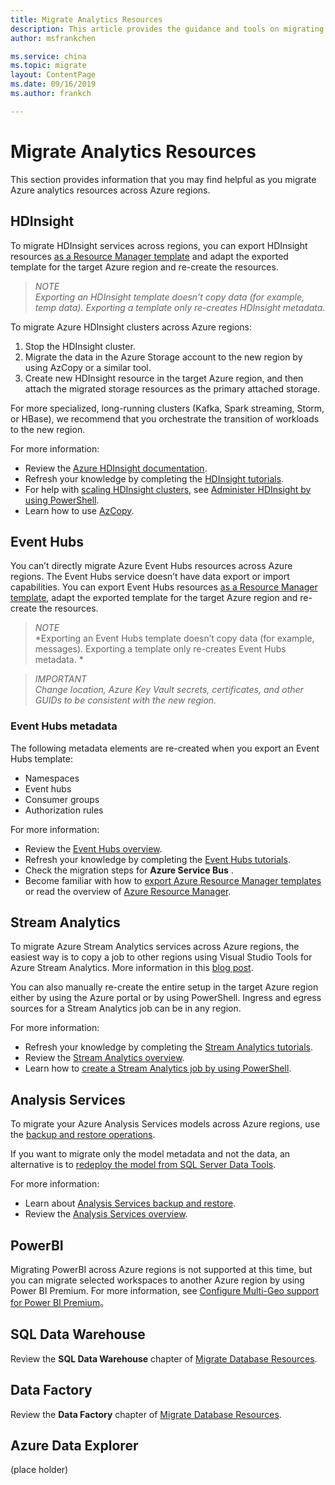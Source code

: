 ```yaml
---
title: Migrate Analytics Resources
description: This article provides the guidance and tools on migrating analytics resources.
author: msfrankchen

ms.service: china 
ms.topic: migrate
layout: ContentPage 
ms.date: 09/16/2019
ms.author: frankch

---
```



# Migrate Analytics Resources

This section provides information that you may find helpful as you migrate Azure analytics resources across Azure regions.

## HDInsight

To migrate HDInsight services across regions, you can export HDInsight resources [as a Resource Manager template](https://docs.azure.cn/en-us/azure-resource-manager/manage-resource-groups-portal#export-resource-groups-to-templates) and adapt the exported template for the target Azure region and re-create the resources.

>*NOTE*  
>*Exporting an HDInsight template doesn’t copy data (for example, temp data). Exporting a template only re-creates HDInsight metadata.*

To migrate Azure HDInsight clusters across Azure regions:
1. Stop the HDInsight cluster.
2.	Migrate the data in the Azure Storage account to the new region by using AzCopy or a similar tool.
3. Create new HDInsight resource in the target Azure region, and then attach the migrated storage resources as the primary attached storage.

For more specialized, long-running clusters (Kafka, Spark streaming, Storm, or HBase), we recommend that you orchestrate the transition of workloads to the new region.

For more information:
*	Review the [Azure HDInsight documentation](https://docs.azure.cn/en-us/hdinsight/).
*	Refresh your knowledge by completing the [HDInsight tutorials](https://docs.azure.cn/en-us/hdinsight/#step-by-step-tutorials).
*	For help with [scaling HDInsight clusters](https://docs.azure.cn/en-us/hdinsight/hdinsight-administer-use-powershell#scale-clusters), see [Administer HDInsight by using PowerShell](https://docs.azure.cn/en-us/hdinsight/hdinsight-administer-use-powershell).
*	Learn how to use [AzCopy](https://docs.azure.cn/en-us/storage/common/storage-use-azcopy-v10).



## Event Hubs

You can’t directly migrate Azure Event Hubs resources across Azure regions. The Event Hubs service doesn’t have data export or import capabilities. You can export Event Hubs resources [as a Resource Manager template](https://docs.azure.cn/en-us/azure-resource-manager/manage-resource-groups-portal#export-resource-groups-to-templates), adapt the exported template for the target Azure region and re-create the resources.



>*NOTE*  
>*Exporting an Event Hubs template doesn’t copy data (for example, messages). Exporting a template only re-creates Event Hubs metadata. *

>*IMPORTANT*  
>*Change location, Azure Key Vault secrets, certificates, and other GUIDs to be consistent with the new region.*

### Event Hubs metadata

The following metadata elements are re-created when you export an Event Hubs template: 
*	Namespaces
*	Event hubs
*	Consumer groups
*	Authorization rules

For more information:
*	Review the [Event Hubs overview](https://docs.azure.cn/en-us/event-hubs/event-hubs-about).
*	Refresh your knowledge by completing the [Event Hubs tutorials](https://docs.azure.cn/en-us/event-hubs/#step-by-step-tutorials).
*	Check the migration steps for **Azure Service Bus** .
*	Become familiar with how to [export Azure Resource Manager templates](https://docs.azure.cn/en-us/azure-resource-manager/manage-resource-groups-portal#export-resource-groups-to-templates) or read the overview of [Azure Resource Manager](https://docs.azure.cn/en-us/azure-resource-manager/resource-group-overview).



 
## Stream Analytics

To migrate Azure Stream Analytics services across Azure regions, the easiest way is to copy a job to other regions using Visual Studio Tools for Azure Stream Analytics. More information in this [blog post](https://azure.microsoft.com/en-us/blog/5-tips-to-get-more-out-of-azure-stream-analytics-visual-studio-tools/).

You can also manually re-create the entire setup in the target Azure region either by using the Azure portal or by using PowerShell. Ingress and egress sources for a Stream Analytics job can be in any region.

For more information: 
*	Refresh your knowledge by completing the [Stream Analytics tutorials](https://docs.azure.cn/en-us/stream-analytics/#step-by-step-tutorials).
*	Review the [Stream Analytics overview](https://docs.azure.cn/en-us/stream-analytics/stream-analytics-introduction).
*	Learn how to [create a Stream Analytics job by using PowerShell](https://docs.azure.cn/en-us/stream-analytics/stream-analytics-quick-create-powershell).



## Analysis Services

To migrate your Azure Analysis Services models across Azure regions, use the [backup and restore operations](https://docs.azure.cn/en-us/analysis-services/analysis-services-backup).

If you want to migrate only the model metadata and not the data, an alternative is to [redeploy the model from SQL Server Data Tools](https://docs.azure.cn/analysis-services/analysis-services-deploy).

 
 For more information: 
*	Learn about [Analysis Services backup and restore](https://docs.azure.cn/analysis-services/analysis-services-backup).
*	Review the [Analysis Services overview](https://docs.azure.cn/analysis-services/analysis-services-overview).

## PowerBI

Migrating PowerBI across Azure regions is not supported at this time, but you can migrate selected workspaces to another Azure region by using Power BI Premium. For more information, see [Configure Multi-Geo support for Power BI Premium](https://docs.microsoft.com/en-us/power-bi/service-admin-premium-multi-geo)。

## SQL Data Warehouse

Review the **SQL Data Warehouse** chapter of [Migrate Database Resources](./china-migration-guidance-databases.md).

## Data Factory
Review the **Data Factory** chapter of [Migrate Database Resources](./china-migration-guidance-databases.md).


## Azure Data Explorer
(place holder)


